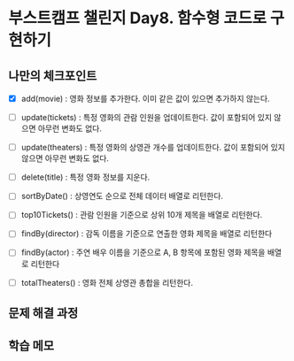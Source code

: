 # 부스트캠프 챌린지 Day8. 함수형 코드로 구현하기

## 나만의 체크포인트

- [x] add(movie) : 영화 정보를 추가한다. 이미 같은 값이 있으면 추가하지 않는다.

- [ ] update(tickets) : 특정 영화의 관람 인원을 업데이트한다. 값이 포함되어 있지 않으면 아무런 변화도 없다.

- [ ] update(theaters) : 특정 영화의 상영관 개수를 업데이트한다. 값이 포함되어 있지 않으면 아무런 변화도 없다.

- [ ] delete(title) : 특정 영화 정보를 지운다.

- [ ] sortByDate() : 상영연도 순으로 전체 데이터 배열로 리턴한다.

- [ ] top10Tickets() : 관람 인원을 기준으로 상위 10개 제목을 배열로 리턴한다.

- [ ] findBy(director) : 감독 이름을 기준으로 연출한 영화 제목을 배열로 리턴한다

- [ ] findBy(actor) : 주연 배우 이름을 기준으로 A, B 항목에 포함된 영화 제목을 배열로 리턴한다

- [ ] totalTheaters() : 영화 전체 상영관 총합을 리턴한다.

## 문제 해결 과정

## 학습 메모
